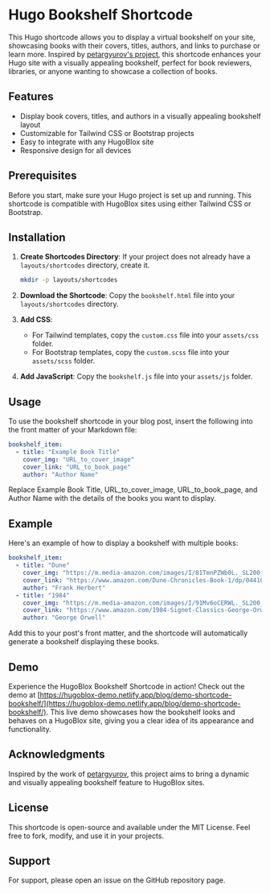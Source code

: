 # Hugo Bookshelf Shortcode

This Hugo shortcode allows you to display a virtual bookshelf on your site, showcasing books with their covers, titles, authors, and links to purchase or learn more. Inspired by [petargyurov's project](https://github.com/petargyurov), this shortcode enhances your Hugo site with a visually appealing bookshelf, perfect for book reviewers, libraries, or anyone wanting to showcase a collection of books.

## Features

- Display book covers, titles, and authors in a visually appealing bookshelf layout
- Customizable for Tailwind CSS or Bootstrap projects
- Easy to integrate with any HugoBlox site
- Responsive design for all devices

## Prerequisites

Before you start, make sure your Hugo project is set up and running. This shortcode is compatible with HugoBlox sites using either Tailwind CSS or Bootstrap.

## Installation

1. **Create Shortcodes Directory**: If your project does not already have a `layouts/shortcodes` directory, create it.

    ```bash
    mkdir -p layouts/shortcodes
    ```

2. **Download the Shortcode**: Copy the `bookshelf.html` file into your `layouts/shortcodes` directory.

3. **Add CSS**:
    - For Tailwind templates, copy the `custom.css` file into your `assets/css` folder.
    - For Bootstrap templates, copy the `custom.scss` file into your `assets/scss` folder.

4. **Add JavaScript**: Copy the `bookshelf.js` file into your `assets/js` folder.

## Usage

To use the bookshelf shortcode in your blog post, insert the following into the front matter of your Markdown file:

```yaml
bookshelf_item:
  - title: "Example Book Title"
    cover_img: "URL_to_cover_image"
    cover_link: "URL_to_book_page"
    author: "Author Name"
```
Replace Example Book Title, URL_to_cover_image, URL_to_book_page, and Author Name with the details of the books you want to display.

## Example
Here's an example of how to display a bookshelf with multiple books:

```yaml
bookshelf_item:
  - title: "Dune"
    cover_img: "https://m.media-amazon.com/images/I/81TmnPZWb0L._SL200_.jpg"
    cover_link: "https://www.amazon.com/Dune-Chronicles-Book-1/dp/0441013597"
    author: "Frank Herbert"
  - title: "1984"
    cover_img: "https://m.media-amazon.com/images/I/91Mv6oCERWL._SL200_.jpg"
    cover_link: "https://www.amazon.com/1984-Signet-Classics-George-Orwell/dp/0451524934"
    author: "George Orwell"
```
Add this to your post's front matter, and the shortcode will automatically generate a bookshelf displaying these books.


## Demo

Experience the HugoBlox Bookshelf Shortcode in action! Check out the demo at [https://hugoblox-demo.netlify.app/blog/demo-shortcode-bookshelf/](https://hugoblox-demo.netlify.app/blog/demo-shortcode-bookshelf/). This live demo showcases how the bookshelf looks and behaves on a HugoBlox site, giving you a clear idea of its appearance and functionality.

## Acknowledgments
Inspired by the work of [petargyurov](https://github.com/petargyurov), this project aims to bring a dynamic and visually appealing bookshelf feature to HugoBlox sites.

## License
This shortcode is open-source and available under the MIT License. Feel free to fork, modify, and use it in your projects.

## Support
For support, please open an issue on the GitHub repository page.